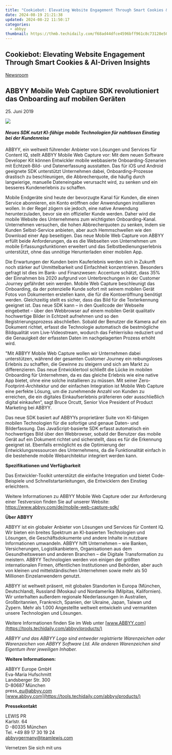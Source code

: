 ```yaml
---
title: "Cookiebot: Elevating Website Engagement Through Smart Cookies & AI-Driven Insights"
date: 2024-08-19 21:21:38
updated: 2024-08-22 11:50:17
categories:
  - abbyy
thumbnail: https://thmb.techidaily.com/f68ad44dfce4596bff961c8c73128e503881dbfbd95e5f1787a78426eec3f375.jpg
---
```


## Cookiebot: Elevating Website Engagement Through Smart Cookies & AI-Driven Insights

[Newsroom](https://tools.techidaily.com/abbyy/products/)

## ABBYY Mobile Web Capture SDK revolutioniert das Onboarding auf mobilen Geräten

25\. Juni 2019

![](https://content.abbyy.com/-/media/project/abbyy/abbyy/branchtemplates/shutterstock_1272462163_1296-x-729.jpg?h=729&iar=0&w=1296)

#### _Neues SDK nutzt KI-fähige mobile Technologien für nahtlosen Einstieg bei der Kundenreise_

ABBYY, ein weltweit führender Anbieter von Lösungen und Services für Content IQ, stellt ABBYY Mobile Web Capture vor: Mit dem neuen Software Developer Kit können Entwickler mobile webbasierte Onboarding-Szenarien mit Echtzeit-Bild- und Datenerfassung ausstatten. Das für iOS und Android geeignete SDK unterstützt Unternehmen dabei, Onboarding-Prozesse drastisch zu beschleunigen, die Abbrecherquote, die häufig durch langwierige, manuelle Dateneingabe verursacht wird, zu senken und ein besseres Kundenerlebnis zu schaffen.

Mobile Endgeräte sind heute der bevorzugte Kanal für Kunden, die einen Service abonnieren, ein Konto eröffnen oder Anwendungen installieren wollen. In der Regel zögern sie jedoch, eine native Anwendung herunterzuladen, bevor sie ein offizieller Kunde werden. Daher wird die mobile Website des Unternehmens zum wichtigsten Onboarding-Kanal. Unternehmen versuchen, die hohen Abbrecherquoten zu senken, indem sie Kunden Selbst-Service anbieten, aber auch Hemmschwellen wie den Download einer App beseitigen. Das neue Mobile Web Capture von ABBYY erfüllt beide Anforderungen, da es die Webseiten von Unternehmen um mobile Erfassungsfunktionen erweitert und das Selbstbedienungserlebnis unterstützt, ohne das unnötige Herunterladen einer mobilen App.

Die Erwartungen der Kunden beim Kauferlebnis werden sich in Zukunft noch stärker auf Unmittelbarkeit und Einfachheit konzentrieren. Besonders gefragt ist dies im Bank- und Finanzwesen: Accenture schätzt, dass 35% der Einnahmen bis 2020 aufgrund von Unterbrechungen in der Customer Journey gefährdet sein werden. Mobile Web Capture beschleunigt das Onboarding, da der potenzielle Kunde sofort mit seinem mobilen Gerät Fotos von Dokumenten erstellen kann, die für die Kontoeröffnung benötigt werden. Gleichzeitig stellt es sicher, dass das Bild für die Texterkennung geeignet ist. Das neue SDK kann – in den Quellcode der Webseite eingebettet – über den Webbrowser auf einem mobilen Gerät qualitativ hochwertige Bilder in Echtzeit aufnehmen und so den Registrierungsprozess abschließen. Sobald der Benutzer die Kamera auf ein Dokument richtet, erfasst die Technologie automatisch die bestmögliche Bildqualität vom Live-Videostream, wodurch das Fehlerrisiko reduziert und die Genauigkeit der erfassten Daten im nachgelagerten Prozess erhöht wird. 

"Mit ABBYY Mobile Web Capture wollen wir Unternehmen dabei unterstützen, während der gesamten Customer Journey ein reibungsloses Erlebnis zu schaffen, die Gewinne zu steigern und sich am Markt zu differenzieren. Das neue Entwicklertool schließt die Lücke im mobilen Onboarding für Unternehmen, da es das gleiche Erlebnis wie eine native App bietet, ohne eine solche installieren zu müssen. Mit seiner Zero-Footprint-Architektur und der einfachen Integration ist Mobile Web Capture eine perfekte Lösung, um die zunehmende Anzahl von Kunden zu erreichen, die ein digitales Einkaufserlebnis präferieren oder ausschließlich digital einkaufen“, sagt Bruce Orcutt, Senior Vice President of Product Marketing bei ABBYY.

Das neue SDK basiert auf ABBYYs proprietärer Suite von KI-fähigen mobilen Technologien für die sofortige und genaue Daten- und Bilderfassung. Das JavaScript-basierte SDK erfasst automatisch ein hochwertiges Bild über den Webbrowser, sobald der Benutzer das mobile Gerät auf ein Dokument richtet und sicherstellt, dass es für die Erkennung geeignet ist. Ebenfalls ermöglicht es die Optimierung der Entwicklungsressourcen des Unternehmens, da die Funktionalität einfach in die bestehende mobile Webarchitektur integriert werden kann.

**Spezifikationen und Verfügbarkeit**

Das Entwickler-Toolkit unterstützt die einfache Integration und bietet Code-Beispiele und Schnellstartanleitungen, die Entwicklern den Einstieg erleichtern.

Weitere Informationen zu ABBYY Mobile Web Capture oder zur Anforderung einer Testversion finden Sie auf unserer Website: <https://www.abbyy.com/de/mobile-web-capture-sdk/>

**Über ABBYY**

ABBYY ist ein globaler Anbieter von Lösungen und Services für Content IQ. Wir bieten ein breites Spektrum an KI-basierten Technologien und Lösungen, die Geschäftsdokumente und andere Inhalte in nutzbare Informationen umwandeln. ABBYY hilft Unternehmen – wie Banken, Versicherungen, Logistikanbietern, Organisationen aus dem Gesundheitswesen und anderen Branchen – die Digitale Transformation zu meistern. ABBYY Technologien werden von einigen der größten internationalen Firmen, öffentlichen Institutionen und Behörden, aber auch von kleinen und mittelständischen Unternehmen sowie mehr als 50 Millionen Einzelanwendern genutzt.

ABBYY ist weltweit präsent, mit globalen Standorten in Europa (München, Deutschland), Russland (Moskau) und Nordamerika (Milpitas, Kalifornien). Wir unterhalten außerdem regionale Niederlassungen in Australien, Großbritannien, Frankreich, Spanien, der Ukraine, Japan, Taiwan und Zypern. Mehr als 1.000 Angestellte weltweit entwickeln und vermarkten unsere Technologien und Lösungen.

Weitere Informationen finden Sie im Web unter [www.ABBYY.com](https://tools.techidaily.com/abbyy/products/)

_ABBYY und das ABBYY Logo sind entweder registrierte Warenzeichen oder Warenzeichen von ABBYY Software Ltd. Alle anderen Warenzeichen sind Eigentum ihrer jeweiligen Inhaber._

**Weitere Informationen:**

ABBYY Europe GmbH  
Eva-Maria Hufschmitt  
Landsberger Str. 300  
D-80687 München  
press\_eu@abbyy.com  
[www.abbyy.com](https://tools.techidaily.com/abbyy/products/)

**Pressekontakt**

LEWIS PR  
Karlstr. 64  
D -80335 München  
Tel. +49 89 17 30 19 24  
[abbyygermany@teamlewis.com](https://tools.techidaily.com/abbyy/products/)
  
  
Vernetzen Sie sich mit uns

<ins class="adsbygoogle"
     style="display:block"
     data-ad-format="autorelaxed"
     data-ad-client="ca-pub-7571918770474297"
     data-ad-slot="1223367746"></ins>



<ins class="adsbygoogle"
     style="display:block"
     data-ad-client="ca-pub-7571918770474297"
     data-ad-slot="8358498916"
     data-ad-format="auto"
     data-full-width-responsive="true"></ins>
